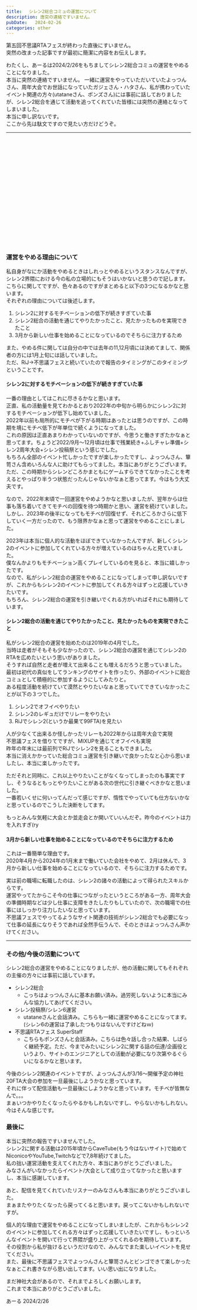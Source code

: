```yaml
---
title: 　シレン2総合コミュの運営について
description: 唐突の連絡ですいません。
pubDate:   2024-02-26
categories: other
---
```


第五回不思議RTAフェスが終わった直後にすいません。  
突然の改まった記事ですが最初に簡潔に内容をお伝えします。  
  
わたくし、あーるは2024/2/26をもちましてシレン2総合コミュの運営をやめることになりました。  
本当に突然の連絡ですいません。
一緒に運営をやっていただいていたよっつんさん、周年大会でお世話になっていたガジェさん・ハタさん、私が携わっていたイベント関連の方々(utataneさん、ポンズさん)には事前に話しておりましたが、シレン2総合を通じて活動を追ってくれていた皆様には突然の連絡となってしまいました。  
本当に申し訳ないです。  
ここから先は駄文ですので見たい方だけどうぞ。

---
<br>
<br>
<br>
<br>
<br>
<br>
<br>
<br>
<br>
<br>
<br>
<br>
<br>
<br>
<br>
<br>
<br>

### 運営をやめる理由について

私自身がなにか活動をやめるときはしれっとやめるというスタンスなんですが、シレン2界隈における今の私の立場的にもそうはいかないと思うので記します。  
こちらに関してですが、色々あるのですがまとめると以下の3つになるかなと思います。  
それぞれの理由については後述します。

1. シレン2に対するモチベーションの低下が続きすぎていた事
2. シレン2総合の活動を通じてやりたかったこと、見たかったものを実現できたこと
3. 3月から新しい仕事を始めることになっているのでそちらに注力するため

また、やめる件に関しては自分の中では去年の11,12月頃には決めてまして、関係者の方には1月上旬には話していました。  
ただ、RiJ→不思議フェスと続いていたので報告のタイミングがこのタイミングということです。

#### シレン2に対するモチベーションの低下が続きすぎていた事

一番の理由としてはこれに尽きるかなと思います。  
正直、私の活動量を見てわかるとおり2022年の中旬から明らかにシレン2に対するモチベーションが低下し始めていました。  
2022年以前も局所的にモチベが下がる時期はあったとは思うのですが、この時期を境にモチベ低下が年単位で続くようになってました。  
これの原因は正直あまりわかっていないのですが、今思うと働きすぎたかなぁと思ってます。ちょうど2022/9月〜12月頃は仕事で残業続き+ふしチャレ準備+シレン2周年大会+シレン投稿祭という感じでした。  
もちろん全部のイベント忙しかったですが楽しかったですし、よっつんさん、簞笥さん含めいろんな人に助けてもらってました。本当にありがとうございます。  
ただ、この時期からシレンどころかまともにゲームすらできてなかったことを考えるとやっぱり半うつ状態だったんじゃないかなぁと思ってます。今はもう大丈夫です。  
  
なので、2022年末頃で一回運営をやめようかなと思いましたが、翌年からは仕事も落ち着いてきてモチベの回復を待つ時期かと思い、運営を続けていました。  
しかし、2023年の後半になってもモチベが回復せず、それどころかさらに低下していく一方だったので、もう限界かなぁと思って運営をやめることにしました。  
  
2023年は本当に個人的な活動をほぼできていなかったんですが、新しくシレン2のイベントに参加してくれている方々が増えているのはちゃんと見ていました。  
僕なんかよりもモチベーション高くプレイしているのを見ると、本当に嬉しかったです。  
なので、私がシレン2総合の運営をやめることになってしまって申し訳ないですが、これからもシレン2のイベントに参加してくれる方々はずっと応援していきたいです。  
もちろん、シレン2総合の運営を引き継いでくれる方がいればそれにも期待しています。  

#### シレン2総合の活動を通じてやりたかったこと、見たかったものを実現できたこと

私がシレン2総合の運営を始めたのは2019年の4月でした。  
当時は走者がそもそも少なかったので、シレン2総合の運営を通じてシレン2のRTAを広めたいという思いがありました。  
そうすれば自然と走者が増えて出来ることも増えるだろうと思っていました。  
最初は初代の真似をしてランキングのサイトを作ったり、外部のイベントに総合コミュとして積極的に参加するようにしてみたりと。  
ある程度活動を続けていて漠然とやりたいなぁと思っていてできていなかったことが以下の３つでした。

1. シレン2でオフイベやりたい
2. シレン2のレギュだけでリレーをやりたい
3. RiJでシレン2(というか最果て99FTA)を見たい

人が少なくて出来るか怪しかったリレーも2022年からは周年大会で実現  
不思議フェスを借りてですが、MIXUPを通じてオフイベも実現  
昨年の年末には最前列でRiJでシレン2を見ることもできました。  
本当に消えかかっていた総合コミュ運営を引き継いで良かったなと心から思いましたし、本当に楽しかったです。  
  
ただそれと同時に、これ以上やりたいことがなくなってしまったのも事実ですし、そうなるともっとやりたいことがある次の世代に引き継ぐべきかなと思いました。  
一番若いくせに何いってんだって感じですが、惰性でやっていても仕方ないかなと思っているのでこうした決断をしてます。  
  
もっとみんな気軽に大会とか並走会とか開いていいんだぞ。昨今のイベントは力を入れすぎ(ry

#### 3月から新しい仕事を始めることになっているのでそちらに注力するため

これは一番簡単な理由です。  
2020年4月から2024年の1月末まで働いていた会社をやめて、2月は休んで、3月から新しい仕事を始めることになっているので、そちらに注力するためです。  
  
実は前の職場に転職したのは、シレン2の諸々の活動によって得られたスキルからです。  
運営やってたからこそ今の仕事につながったというところがある一方、周年大会の準備時期などは少し仕事に支障をきたしたりもしていたので、次の職場での仕事にはしっかり注力したいなと思っています。  
不思議フェスでやってるようなサイト関連の技術がシレン2総合でも必要になって仕事の延長になりそうであれば全然手伝うんで、そのときはよっつんさん声かけてください。  



---



### その他/今後の活動について

シレン2総合の運営をやめることになりましたが、他の活動に関してもそれぞれの主催の方々には事前に話しています。

- シレン2総合
  - こっちはよっつんさんに基本お願い済み。過労死しないように本当にみんな協力してあげてください。
- シレン投稿祭/シレン6運営
  - utataneさんと会話済み。こちらも一緒に運営やめることになってます。(シレン6の運営は了承したつもりはないんですけどねｗ)
- 不思議RTAフェス SuperStaff
  - こちらもポンズさんと会話済み。こちらは色々話し合った結果、しばらく継続予定。ただ、今までみたいにシレン2に関する話の伝達/企画役というより、サイトのエンジニアとしての活動が必要になり次第やるぐらいになるかなと思います。

今後のシレン2関連のイベントですが、よっつんさんが3/16〜開催予定の神社20FTA大会の参加を一旦最後にしようかなと思っています。  
それに伴って配信活動も一旦最後にしようかなと思っています。モチベが皆無なんで。。。  
まぁいつかやりたくなったらやるかもしれないですし、やらないかもしれない。今はそんな感じです。

### 最後に

本当に突然の報告ですいませんでした。  
シレン2に関する活動は2015年頃からCaveTube(もう今はないサイト)で始めてNiconicoやYouTube,Twitchなどで7,8年続けてました。  
私の拙い運営活動を支えてくれた方々、本当にありがとうございました。  
みなさんがいなかったらイベント/大会として成り立ってなかったと思いますし、本当に感謝しています。  
  
あと、配信を見てくれていたリスナーのみなさんも本当にありがとうございました。  
まぁまたやりたくなったら戻ってくると思います。戻ってこないかもしれないですが。  
  
個人的な理由で運営をやめることになってしまいましたが、これからもシレン2のイベントに参加してくれる方々はずっと応援していきたいですし、もっといろんなイベントを開いて行って界隈が盛り上がってくれるのを期待しています。  
その役割から私が抜けるというだけなので、みんなでまた楽しいイベントを見せてください。  
また、最後に不思議フェスでよっつんさんと簞笥さんとビンゴできて楽しかったなぁとこれ書きながら思い出してます。いい思い出になりました。  
  
まだ神社大会があるので、それまでよろしくお願いします。  
これまで本当にありがとうございました。

あーる
2024/2/26
